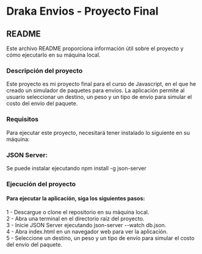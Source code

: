 # Draka Envios - Proyecto Final

## README
Este archivo README proporciona información útil sobre el proyecto y cómo ejecutarlo en su máquina local.

### Descripción del proyecto
Este proyecto es mi proyecto final para el curso de Javascript, en el que he creado un simulador de paquetes para envíos. La aplicación permite al usuario seleccionar un destino, un peso y un tipo de envío para simular el costo del envío del paquete.

### Requisitos
Para ejecutar este proyecto, necesitará tener instalado lo siguiente en su máquina:

### JSON Server: 
Se puede instalar ejecutando npm install -g json-server

### Ejecución del proyecto

#### Para ejecutar la aplicación, siga los siguientes pasos:

1 - Descargue o clone el repositorio en su máquina local.  
2 - Abra una terminal en el directorio raíz del proyecto.  
3 - Inicie JSON Server ejecutando json-server --watch db.json.  
4 - Abra index.html en un navegador web para ver la aplicación.  
5 - Seleccione un destino, un peso y un tipo de envío para simular el costo del envío del paquete.
